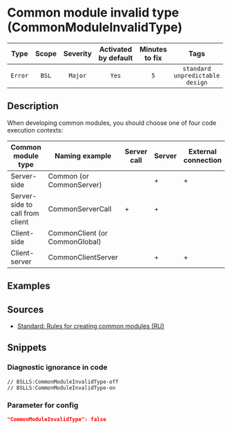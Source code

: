 # Common module invalid type (CommonModuleInvalidType)

 Type | Scope | Severity | Activated<br>by default | Minutes<br>to fix | Tags 
 :-: | :-: | :-: | :-: | :-: | :-: 
 `Error` | `BSL` | `Major` | `Yes` | `5` | `standard`<br>`unpredictable`<br>`design` 

<!-- Блоки выше заполняются автоматически, не трогать -->
## Description

When developing common modules, you should choose one of four code execution contexts:

Common module type | Naming example | Server call | Server | External connection | Client (Ordinary application) | Client (Managed application)
--- | --- | --- | --- | --- | --- | ---
Server-side | Common (or CommonServer) |   | + | + | + |  
Server-side to call from client | CommonServerCall | + | + |   |   |  
Client-side | CommonClient (or CommonGlobal) |   |   |   | + | +
Client-server | CommonClientServer |   | + | + | + | +

## Examples

<!-- В данном разделе приводятся примеры, на которые диагностика срабатывает, а также можно привести пример, как можно исправить ситуацию -->

## Sources

- [Standard: Rules for creating common modules (RU)](https://its.1c.ru/db/v8std#content:469:hdoc:1.2)

## Snippets

<!-- Блоки ниже заполняются автоматически, не трогать -->
### Diagnostic ignorance in code

```bsl
// BSLLS:CommonModuleInvalidType-off
// BSLLS:CommonModuleInvalidType-on
```

### Parameter for config

```json
"CommonModuleInvalidType": false
```
